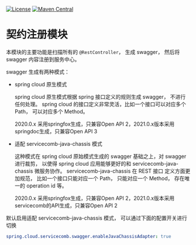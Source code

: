 [![License](https://img.shields.io/badge/license-Apache%202-4EB1BA.svg)](https://www.apache.org/licenses/LICENSE-2.0.html)
[![Maven Central](https://maven-badges.herokuapp.com/maven-central/com.huaweicloud/spring-cloud-huawei/badge.svg)](https://search.maven.org/search?q=g:com.huaweicloud%20AND%20a:spring-cloud-huawei-dependencies) 
# 契约注册模块

本模块的主要功能是扫描所有的 `@RestController`， 生成 swagger， 然后将 swagger 内容注册到服务中心。

swagger 生成有两种模式：

* spring cloud 原生模式
  
  spring cloud 原生模式根据 spring 接口定义的规则生成 swagger， 不进行任何处理。 spring cloud
  的接口定义非常灵活，比如一个接口可以对应多个 Path， 可以对应多个 Method。 

  2020.0.x 采用springfox生成，只兼容Open API 2，2021.0.x版本采用springdoc生成，只兼容Open API 3

* 适配 servicecomb-java-chassis 模式

  这种模式在 spring cloud 原始模式生成的 swagger 基础之上，对 swagger 进行裁剪， 以使得 spring cloud
  应用能够更好的和 servicecomb-java-chassis 微服务协作。 servicecomb-java-chassis 在 REST 接口
  定义方面更加规范， 比如一个接口只能对应一个 Path， 只能对应一个 Method， 存在唯一的 operation id 等。

  2020.0.x 采用springfox生成，只兼容Open API 2，2021.0.x版本采用servicecomb的API生成，只兼容Open API 2

默认启用适配 servicecomb-java-chassis 模式， 可以通过下面的配置开关进行切换

```yaml
spring.cloud.servicecomb.swagger.enableJavaChassisAdapter: true
```
